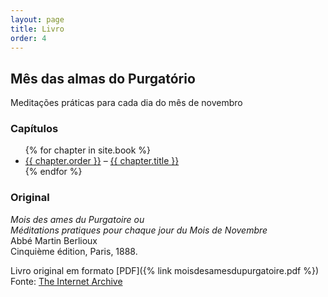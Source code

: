 ```yaml
---
layout: page
title: Livro
order: 4
---
```


## Mês das almas do Purgatório

Meditações práticas para cada dia do mês de novembro


### Capítulos

<ul>
{% for chapter in site.book %}
  <li data-day="{{ chapter.order }}">
    <a href="{{ chapter.url | relative_url }}">{{ chapter.order }}</a> &ndash; <a href="{{ chapter.url | relative_url }}">{{ chapter.title }}</a>
  </li>
{% endfor %}
</ul>


### Original

_Mois des ames du Purgatoire ou  
Méditations pratiques pour chaque jour du Mois de Novembre_  
Abbé Martin Berlioux  
Cinquième édition, Paris, 1888.

Livro original em formato [PDF]({% link moisdesamesdupurgatoire.pdf %})  
Fonte: [The Internet Archive](https://archive.org/details/moisdesamesdupur00berl)

<script>


</script>